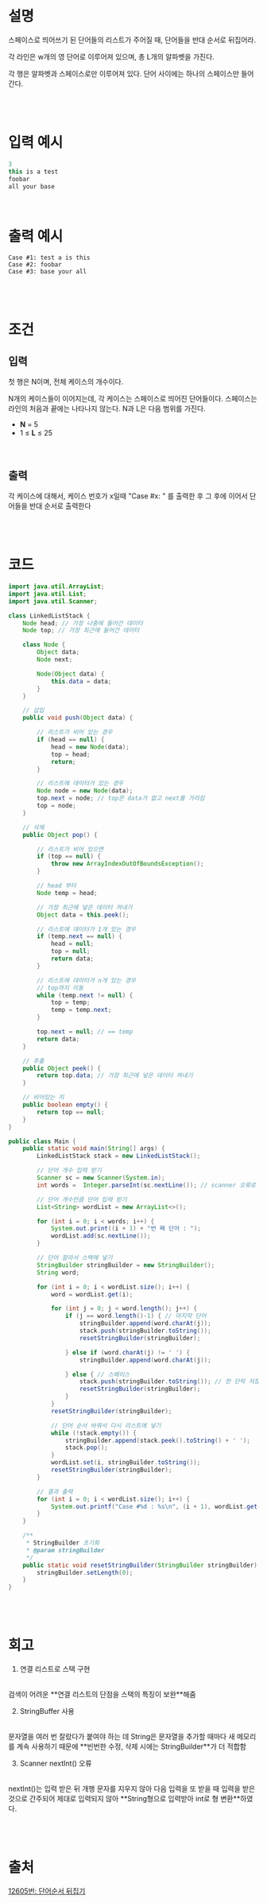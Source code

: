 # 설명
스페이스로 띄어쓰기 된 단어들의 리스트가 주어질 때, 단어들을 반대 순서로 뒤집어라.

각 라인은 w개의 영 단어로 이루어져 있으며, 총 L개의 알파벳을 가진다.

각 행은 알파벳과 스페이스로만 이루어져 있다. 단어 사이에는 하나의 스페이스만 들어간다.

<br><br>

# 입력 예시

```jsx
3
this is a test
foobar
all your base
```

<br>

# 출력 예시

```
Case #1: test a is this
Case #2: foobar
Case #3: base your all
```

<br><br>

# 조건

## 입력

첫 행은 N이며, 전체 케이스의 개수이다.

N개의 케이스들이 이어지는데, 각 케이스는 스페이스로 띄어진 단어들이다. 스페이스는 라인의 처음과 끝에는 나타나지 않는다. N과 L은 다음 범위를 가진다.

- **N** = 5
- 1 ≤ **L** ≤ 25

<br>

## 출력

각 케이스에 대해서, 케이스 번호가 x일때 "Case #x: " 를 출력한 후 그 후에 이어서 단어들을 반대 순서로 출력한다

<br><br>

# 코드

```java
import java.util.ArrayList;
import java.util.List;
import java.util.Scanner;

class LinkedListStack {
    Node head; // 가장 나중에 들어간 데이터
    Node top; // 가장 최근에 들어간 데이터

    class Node {
        Object data;
        Node next;

        Node(Object data) {
            this.data = data;
        }
    }

    // 삽입
    public void push(Object data) {

        // 리스트가 비어 있는 경우
        if (head == null) {
            head = new Node(data);
            top = head;
            return;
        }

        // 리스트에 데이터가 있는 경우
        Node node = new Node(data);
        top.next = node; // top은 data가 없고 next를 가리킴
        top = node;
    }

    // 삭제
    public Object pop() {

        // 리스트가 비어 있으면
        if (top == null) {
            throw new ArrayIndexOutOfBoundsException();
        }

        // head 부터
        Node temp = head;

        // 가장 최근에 넣은 데이터 꺼내기
        Object data = this.peek();

        // 리스트에 데이터가 1개 있는 경우
        if (temp.next == null) {
            head = null;
            top = null;
            return data;
        }

        // 리스트에 데이터가 n개 있는 경우
        // top까지 이동
        while (temp.next != null) {
            top = temp;
            temp = temp.next;
        }

        top.next = null; // == temp
        return data;
    }

    // 추출
    public Object peek() {
        return top.data; // 가장 최근에 넣은 데이터 꺼내기
    }

    // 비어있는 지
    public boolean empty() {
        return top == null;
    }
}

public class Main {
    public static void main(String[] args) {
        LinkedListStack stack = new LinkedListStack();

        // 단어 개수 입력 받기
        Scanner sc = new Scanner(System.in);
        int words =  Integer.parseInt(sc.nextLine()); // scanner 오류로 인한 형 변환

        // 단어 개수만큼 단어 입력 받기
        List<String> wordList = new ArrayList<>();

        for (int i = 0; i < words; i++) {
            System.out.print((i + 1) + "번 째 단어 : ");
            wordList.add(sc.nextLine());
        }

        // 단어 잘라서 스택에 넣기
        StringBuilder stringBuilder = new StringBuilder();
        String word;

        for (int i = 0; i < wordList.size(); i++) {
            word = wordList.get(i);

            for (int j = 0; j < word.length(); j++) {
                if (j == word.length()-1) { // 마지막 단어
                    stringBuilder.append(word.charAt(j));
                    stack.push(stringBuilder.toString());
                    resetStringBuilder(stringBuilder);

                } else if (word.charAt(j) != ' ') {
                    stringBuilder.append(word.charAt(j));

                } else { // 스페이스
                    stack.push(stringBuilder.toString()); // 한 단락 저장
                    resetStringBuilder(stringBuilder);
                }
            }
            resetStringBuilder(stringBuilder);

            // 단어 순서 바꿔서 다시 리스트에 넣기
            while (!stack.empty()) {
                stringBuilder.append(stack.peek().toString() + ' ');
                stack.pop();
            }
            wordList.set(i, stringBuilder.toString());
            resetStringBuilder(stringBuilder);
        }

        // 결과 출력
        for (int i = 0; i < wordList.size(); i++) {
            System.out.printf("Case #%d : %s\n", (i + 1), wordList.get(i));
        }
    }

    /**
     * StringBuilder 초기화
     * @param stringBuilder
     */
    public static void resetStringBuilder(StringBuilder stringBuilder) {
        stringBuilder.setLength(0);
    }
}
```

<br><br>

# 회고

1. 연결 리스트로 스택 구현
<br>
검색이 어려운 **연결 리스트의 단점을 스택의 특징이 보완**해줌

<br>

2. StringBuffer 사용
<br>
문자열을 여러 번 잘랐다가 붙여야 하는 데 String은 문자열을 추가할 때마다 새 메모리를 계속 사용하기 때문에 **빈번한 수정, 삭제 시에는 StringBuilder**가 더 적합함

<br>

3. Scanner nextInt() 오류
<br>
nextInt()는 입력 받은 뒤 개행 문자를 지우지 않아 다음 입력을 또 받을 때 입력을 받은 것으로 간주되어 제대로 입력되지 않아 **String형으로 입력받아 int로 형 변환**하였다.

<br><br>

# 출처
[12605번: 단어순서 뒤집기](https://www.acmicpc.net/problem/12605)